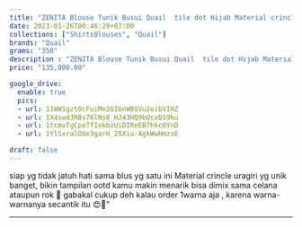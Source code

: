 ```yaml
---
title: "ZENITA Blouse Tunik Busui Quail  tile dot Hijab Material crincle uragiri"
date: 2023-01-26T00:46:29+07:00
collections: ["ShirtsBlouses", "Quail"]
brands: "Quail"
grams: "350"
description : "ZENITA Blouse Tunik Busui Quail  tile dot Hijab Material crincle uragiri"
price: "135,000.00"

google_drive:
  enable: true
  pics:
  - url: 11WW1gzt0cFuiMe2GIbnWBSVu2eibVIHZ
  - url: 1X4swdJRBs76lNs8_HJ43HQ9bQcxD19ku
  - url: 1tcmvTgCpe7fIokbzUiDIRnEB7hkc0YnD
  - url: 1YlSxralOUx3garH_25Xiu-AgkWwHmzxE

draft: false
---
```


siap yg tidak jatuh hati sama blus yg satu ini 
Material crincle uragiri yg unik banget, bikin tampilan ootd kamu makin menarik 
bisa dimix sama celana ataupun rok 🌸
gabakal cukup deh kalau order 1warna aja , karena warna-warnanya secantik itu 😍🥰"

------    
 
